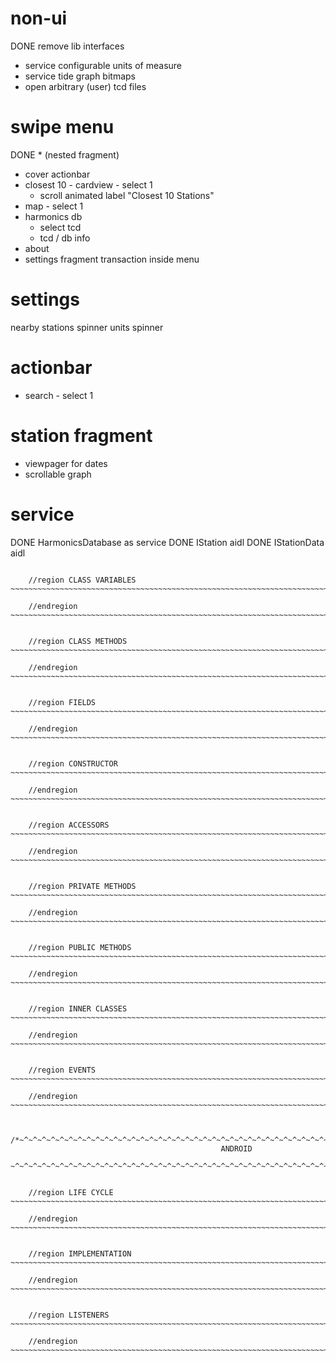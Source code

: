 non-ui
=====
DONE remove lib interfaces
* service configurable units of measure
* service tide graph bitmaps
* open arbitrary (user) tcd files

swipe menu
=====
DONE * (nested fragment)
* cover actionbar
* closest 10 - cardview - select 1
    * scroll animated label "Closest 10 Stations"
* map - select 1
* harmonics db
    - select tcd
    - tcd / db info
* about
* settings fragment transaction inside menu

settings
=====
nearby stations spinner
units spinner

actionbar
=====
* search - select 1


station fragment
=====
* viewpager for dates
* scrollable graph

service
=====
DONE HarmonicsDatabase as service
DONE IStation aidl
DONE IStationData aidl


```

    //region CLASS VARIABLES ~~~~~~~~~~~~~~~~~~~~~~~~~~~~~~~~~~~~~~~~~~~~~~~~~~~~~~~~~~~~~~~~~~~~~~~
    
    //endregion ~~~~~~~~~~~~~~~~~~~~~~~~~~~~~~~~~~~~~~~~~~~~~~~~~~~~~~~~~~~~~~~~~~~~~~~~~~~~~~~~~~~~


    //region CLASS METHODS ~~~~~~~~~~~~~~~~~~~~~~~~~~~~~~~~~~~~~~~~~~~~~~~~~~~~~~~~~~~~~~~~~~~~~~~~~

    //endregion ~~~~~~~~~~~~~~~~~~~~~~~~~~~~~~~~~~~~~~~~~~~~~~~~~~~~~~~~~~~~~~~~~~~~~~~~~~~~~~~~~~~~


    //region FIELDS ~~~~~~~~~~~~~~~~~~~~~~~~~~~~~~~~~~~~~~~~~~~~~~~~~~~~~~~~~~~~~~~~~~~~~~~~~~~~~~~~

    //endregion ~~~~~~~~~~~~~~~~~~~~~~~~~~~~~~~~~~~~~~~~~~~~~~~~~~~~~~~~~~~~~~~~~~~~~~~~~~~~~~~~~~~~


    //region CONSTRUCTOR ~~~~~~~~~~~~~~~~~~~~~~~~~~~~~~~~~~~~~~~~~~~~~~~~~~~~~~~~~~~~~~~~~~~~~~~~~~~

    //endregion ~~~~~~~~~~~~~~~~~~~~~~~~~~~~~~~~~~~~~~~~~~~~~~~~~~~~~~~~~~~~~~~~~~~~~~~~~~~~~~~~~~~~


    //region ACCESSORS ~~~~~~~~~~~~~~~~~~~~~~~~~~~~~~~~~~~~~~~~~~~~~~~~~~~~~~~~~~~~~~~~~~~~~~~~~~~~~

    //endregion ~~~~~~~~~~~~~~~~~~~~~~~~~~~~~~~~~~~~~~~~~~~~~~~~~~~~~~~~~~~~~~~~~~~~~~~~~~~~~~~~~~~~


    //region PRIVATE METHODS ~~~~~~~~~~~~~~~~~~~~~~~~~~~~~~~~~~~~~~~~~~~~~~~~~~~~~~~~~~~~~~~~~~~~~~~

    //endregion ~~~~~~~~~~~~~~~~~~~~~~~~~~~~~~~~~~~~~~~~~~~~~~~~~~~~~~~~~~~~~~~~~~~~~~~~~~~~~~~~~~~~


    //region PUBLIC METHODS ~~~~~~~~~~~~~~~~~~~~~~~~~~~~~~~~~~~~~~~~~~~~~~~~~~~~~~~~~~~~~~~~~~~~~~~~

    //endregion ~~~~~~~~~~~~~~~~~~~~~~~~~~~~~~~~~~~~~~~~~~~~~~~~~~~~~~~~~~~~~~~~~~~~~~~~~~~~~~~~~~~~


    //region INNER CLASSES ~~~~~~~~~~~~~~~~~~~~~~~~~~~~~~~~~~~~~~~~~~~~~~~~~~~~~~~~~~~~~~~~~~~~~~~~~

    //endregion ~~~~~~~~~~~~~~~~~~~~~~~~~~~~~~~~~~~~~~~~~~~~~~~~~~~~~~~~~~~~~~~~~~~~~~~~~~~~~~~~~~~~
    
    
    //region EVENTS  ~~~~~~~~~~~~~~~~~~~~~~~~~~~~~~~~~~~~~~~~~~~~~~~~~~~~~~~~~~~~~~~~~~~~~~~~~~~~~~~
    
    //endregion ~~~~~~~~~~~~~~~~~~~~~~~~~~~~~~~~~~~~~~~~~~~~~~~~~~~~~~~~~~~~~~~~~~~~~~~~~~~~~~~~~~~~


    /*~^~^~^~^~^~^~^~^~^~^~^~^~^~^~^~^~^~^~^~^~^~^~^~^~^~^~^~^~^~^~^~^~^~^~^~^~^~^~^~^~^~^~^~^~^~^~^
                                               ANDROID
    ~^~^~^~^~^~^~^~^~^~^~^~^~^~^~^~^~^~^~^~^~^~^~^~^~^~^~^~^~^~^~^~^~^~^~^~^~^~^~^~^~^~^~^~^~^~^~^*/


    //region LIFE CYCLE ~~~~~~~~~~~~~~~~~~~~~~~~~~~~~~~~~~~~~~~~~~~~~~~~~~~~~~~~~~~~~~~~~~~~~~~~~~~~

    //endregion ~~~~~~~~~~~~~~~~~~~~~~~~~~~~~~~~~~~~~~~~~~~~~~~~~~~~~~~~~~~~~~~~~~~~~~~~~~~~~~~~~~~~
    
    
    //region IMPLEMENTATION  ~~~~~~~~~~~~~~~~~~~~~~~~~~~~~~~~~~~~~~~~~~~~~~~~~~~~~~~~~~~~~~~~~~~~~~~
    
    //endregion ~~~~~~~~~~~~~~~~~~~~~~~~~~~~~~~~~~~~~~~~~~~~~~~~~~~~~~~~~~~~~~~~~~~~~~~~~~~~~~~~~~~~


    //region LISTENERS  ~~~~~~~~~~~~~~~~~~~~~~~~~~~~~~~~~~~~~~~~~~~~~~~~~~~~~~~~~~~~~~~~~~~~~~~~~~~~

    //endregion ~~~~~~~~~~~~~~~~~~~~~~~~~~~~~~~~~~~~~~~~~~~~~~~~~~~~~~~~~~~~~~~~~~~~~~~~~~~~~~~~~~~~
        
```